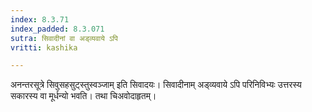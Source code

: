 ```yaml
---
index: 8.3.71
index_padded: 8.3.071
sutra: सिवादीनां वा अड्व्यवाये ऽपि
vritti: kashika

---
```

अनन्तरसूत्रे सिवुसहसुट्स्तुस्वञ्जाम् इति सिवादयः। सिवादीनाम् अड्व्यवाये ऽपि परिनिविभ्यः उत्तरस्य सकारस्य वा मूर्धन्यो भवति। तथा चिअवोदाहृतम्।